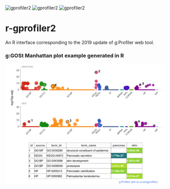 ![gprofiler2](http://www.r-pkg.org/badges/version/gprofiler2)
![gprofiler2](http://cranlogs.r-pkg.org/badges/grand-total/gprofiler2)
![gprofiler2](http://cranlogs.r-pkg.org/badges/last-day/gprofiler2?color=ff69b4)


# r-gprofiler2

An R interface corresponding to the 2019 update of g:Profiler web tool.

### g:GOSt Manhattan plot example generated in R

<img src="skinpancreas.png" alt="manhattan" width="800"/>